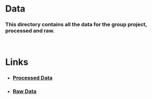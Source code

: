 # **Data**

### This directory contains all the data for the group project, processed and raw.
<p>&nbsp;</p>

# Links
- ### [Processed Data](processed/)
- ### [Raw Data](raw/)